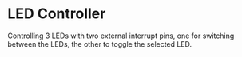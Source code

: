 # LED Controller
Controlling 3 LEDs with two external interrupt pins, one for switching between the LEDs, the other to toggle the selected LED.